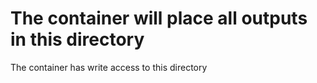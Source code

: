 # The container will place all outputs in this directory
The container has write access to this directory 

